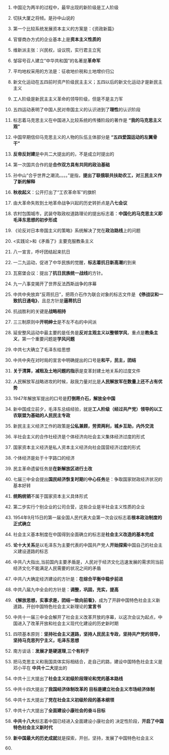 1. 中国沦为两半的过程中，最早出现的新阶级是工人阶级
2. 切扶大厦之将倾。是孙中山说的
3. 第一个比较系统发展资本主义的方案是：《资政新篇》
4. 官督商办方式的企业基本上是**资本主义性质的**
5. 维新派主张：兴民权，设议院，实行君主立宪
6. 邹容号召人建立“中华共和国”的名著是**革命军**
7. 平均地权采用的方法是：征收地价税和土地增价归公
8. 新文化运动在五四前时资产阶级民主主义；五四以后的新文化运动才是新民主主义
42. 工人阶级是新民主主义革命的领导阶级，但是不是主力军
43. 五四运动表明了中国人民对帝国主义的认识进到了**理性**的认识阶段
44. 标志着马克思主义在中国进入比较系统的传播阶段的著作是 **“我的马克思主义观”**
45. 中国早期信仰马克思主义的人物的队伍主体部分是 **“五四爱国运动的左翼骨干”**
46. **反帝反封建**是中共二大提出的的，不是成立时提出的
47. 第一次国共合作的是**合作双方具有共同的政治基础**
48. 孙中山“合乎世界之潮流。。。。”是指，**提出了联俄联共扶助农工，对三民主义作了新的解释**
49. **秋收起义**：公开打出了“工农革命军”的旗帜
50. 由大革命失败到土地革命战争兴起的历史转折点是**八七会议**
51. 农村包围城市，武装夺取政权道路理论的提出标志着：**中国化的马克思主义即毛泽东思想的初步形成**
52. 《论反对日本帝国主义的策略》系统解决了党在**政治路线**上的问题
53. <实践论>和《矛盾了》主要克服教条主义
54. 八一宣言，呼吁团结起来抗日
55. 一二九运动，促进了中华民族的觉醒，**标志着抗日新高潮**的到来
56. 瓦窑堡会议：提出了**抗日民族统一战线**的方针。
57. 九一八事变揭开了世界反法西斯战争的序幕
58. 中共中央放弃“反蒋抗日”，把蒋介石作为联合对象的标志文件是 **《停战议和一致抗日通电》**，且总方针是**逼蒋抗日**
59. 抗战胜利的关键是**战略相持**
60. 三三制原则中**开明绅士**是不左不右的中间派
61. 延安整风运动中最主要的是任务是**反对主观主义以整顿学风**，重点是**教条主义**，第一个重要问题是**学风问题**
62. 中共七大确立了毛泽东给思想
63. 中共中央在对时局的宣言中明确提出的口号是**和平，民主，团结**
64. **关于清算，减租及土地问题的指示**是变革封建土地关系的过度文件
65. 人民解放军战略进攻的时候，敌我力量对比是**人民解放军在数量上还不占有优势**
66. 1947年解放军提出的口号是**打倒蒋介石，解放全中国**
67. 新中国成立前夕，毛泽东总结经验，就是**工人阶级（经过共产党）领导的以工农联盟为基础的人民民主专政**
68. 新民主主义经济工作的政策是**公私兼顾，劳资两利，城乡互助，内外交流**
69. 半社会主义的合作社经济是个体经济向社会主义集体经济过度的形式
70. 国家资本主义经济是私人资本主义经济向社会国营经济过度的形式
71. 个体经济是处于十字路口的经济
72. 民主革命遗留任务是**在新解放区进行土改**
73. 七届三中全会提出**国民经济恢复时期**的**中心任务**是：争取国家财政经济状况的基本好转
74. **统购统销**不属于国家资本主义具体形式
75. 第二步实行个别企业的公司合营，这些企业是半社会主义性质的企业
76. 1954年9月15日的第一届全国人民代表大会第一次会议标志着**根本政治制度的正式确立**
77. 社会主义基本制度在中国得到全面确立的标志是**社会主义改造的基本完成**
78. **论十大关系**是以毛泽东为主要代表的中国共产党人**开始探索**中国自己的社会主义建设道路的标志
79. 中共八大指出,当前国内主要矛盾是，人民对于经济文化迅速发展的需求同当前经济文化不能满足人民需要的状况之间的矛盾
80. 中共八大确定经济建设的方针是：**在综合平衡中稳步前进**
81. 中共八届九中全会的方针是：**调整，巩固，充实，提高**
82. **《解放思想，实事求是，团结一致向前看》**，成为了开辟中国特色社会主义新道路，开创中国特色社会主义新理论的**宣言书**
83. 中共十一届三中全会解开了社会主义改革开放的序幕，以这次会议为起点，中国进入了改革开放和社会主义现代化建设的历史新时期
84. 四项基本原则：**坚持社会主义道路，坚持人民民主专政，坚持共产党的领导，坚持马克思列宁主义，毛泽东思想**
85. 南方谈话：**发展才是硬道理**,**三个有利于**
86. 把马克思主义和我国具体实际相结合，走自己的路，建设中国特色社会主义是邓小平在 **中共十二大**提出的
87. 中共十三大提出了**社会主义初级阶段理论和党的基本路线**
90. 中共十四大提出了**我国经济体制改革的 目标是建立社会主义市场经济体制**
88. 中共十五大提出了**党在社会主义初级阶段的基本纲领**
89. 中共十六大提出了**全面建设小康社会的奋斗目标**

91. **中共十八大**标志着中国已经进入全面建设小康社会的 决定性阶段，**开启了中国特色社会主义新时代**
92. **新中国最大的历史成就**就是探索，开创，坚持，发展了中国特色社会主义
93. 